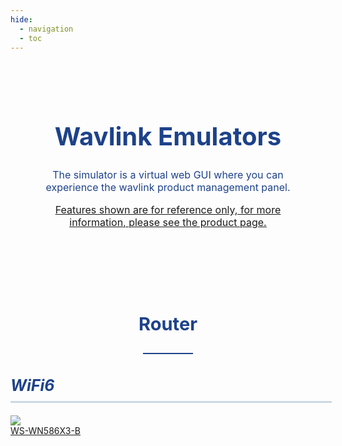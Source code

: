 ```yaml
---
hide:
  - navigation
  - toc
---
```

<style>
        .banner {
            padding: 40px 5% 40px;
            background-size: 100% auto;
            background-repeat: no-repeat;
            background-position:center;
        }
        .search_infoCenter h1{
            font-size: 40px;
            font-weight: 700;
            text-align: center;
            color: #1D428A;
        }
        .search_infoCenter p{
            font-size: 16px;
            font-weight: 400;
            text-align: center;
            color: #1D428A;
            margin-top:10px;
        }
       
        .main>div>div{
            max-width:1440px;
            margin:0 auto;
            padding:50px 0;
        }
        .main>div>div.productMenu{
            padding-bottom: 0;
        }
        .main>div>div>h3{
            text-align: center;
            margin-bottom:30px;
        }
        .main>div>div>h3.main_title{
            margin-bottom:50px;
        }
        .main h3 em.underline{
            display: block;
            width: 80px;
            border-bottom: 2px solid #1D428A;
            margin: 5px auto;
        }
		
		@media screen and (max-width: 1536px){
    .main>div{
        padding:0 24px;
    }
    ul.bookList li.hasImage .image{
        background-size:auto 100%;
    }
	ul.productList{
    display: flex;
    grid-row-gap: 20px;
    flex-wrap: nowrap;
    justify-content: space-between;

	}
	ul.productList li{
		width:180px;
		height:180px;
		border-radius: 2px;
		border: 1px solid rgba(238, 238, 238, 1);
	}

	ul.productList li>a{
		color:#1D428A ;
		text-align: center;
		font-size:16px;
		height:100%;
		display: flex;
		flex-wrap: wrap;
		justify-content: space-around;
		align-items: center;
		padding: 20px 10px;
	}
	ul.productList li:hover{
		box-shadow: 0px 0px 8px 0px rgba(54,54,54,0.15);
		transition: all 0.3s;
	}
	ul.productList li:hover a{
		color: #1D428A;
		transition: all 0.3s;
	}
	ul.productList li em{
		display: block;
		width:64px;
		height:64px;
		background-position: center;
		background-repeat: no-repeat;
		background-size: cover;
		-webkit-font-smoothing: antialiased;
		-webkit-text-stroke-width: 0.2px;
		-moz-osx-font-smoothing: grayscale;
	}
	ul.productList li span{
		display: inline-block;
		width:100%;
	}

		
    </style>
	

<div id="mainContainer">
	<div class="bannerContainer">
		<div class="banner">
			<div class="search_infoCenter">
				<h1>Wavlink Emulators</h1>
				<p>The simulator is a virtual web GUI where you can experience the wavlink product management panel.</p>
				<p class="underline"><a href="/Products/">Features shown are for reference only, for more information, please see the product page.</a></p>
			</div>
		</div>
	</div>
</div>


<style>
.underline {
    text-decoration: underline;
}
</style>






<style>
    .re-text {
      color: #1D428A;
	  #font-weight: bold;
	  font-size: 25px;
	  text-align: left;
	  line-height: 0;
	  margin-top: 50px;
	  font-style: italic;
	  font-weight: bold;
    }
    
    .blue-text {
      color: #1D428A;
	  #font-weight: bold;
	  font-size: 29px;
	  text-align: center;
	  font-weight: bold;
    }
  </style>

<style>  
    .kind-text {
      color: #1D428A;
	  #font-weight: bold;
	  font-size: 25px;
	  text-align: left;
    }
  </style>

<style>
.container {
  position: relative;
}

.text {
  font-size: 25px;
}

.line {
  position: absolute;
  bottom: 6px;
  left: 0;
  height: 2px;
  background-color: #1D428A;
  width: 101%;
}

</style>




  <style>
    table {
      width: 100%;
      border-collapse: collapse;
	  border: none;
    }
    
    th, td {
      text-align: left;
      padding: 8px;
      
    }
    
    tr:nth-child(even) {
      background-color: #f2f2f2;
    }
    
    th {
      background-color: #1D428A;
      color: white;
    }
  </style>
<div class="main">
	<div>
		<div class="productMenu en">
			<h3>
			<p class="blue-text"><b>Router</b></p>
			<em class="underline"></em>
			</h3>
		</div>
	</div>
</div>

<style>
    .box_a {
      width: 102%;
      height: 0px;
      box-shadow: 0px 0px 0px #9B9B9B;
      margin: 20px auto;
	  text-align: center;
	  padding: 0px;
	  font-size: 25px;
	  color: #9B9B9B;
	  font-weight: bold;
	  border: none;
	  border-bottom: 3px solid #CCD9E2;
    }
</style>

<p class="re-text">WiFi6</p>
<div class = "box_a">
</div>
<div class="product-row">
  <div class="product-row-box">
    <div class="product-card">
      <a href="http://172.16.2.118:8080/router/login.html" target="_blank">
        <img src="/Products/img/WN586X3.png" >
        <div class="product-model">WS-WN586X3-B</div>  
      </a>
    </div>
  </div>
</div>
